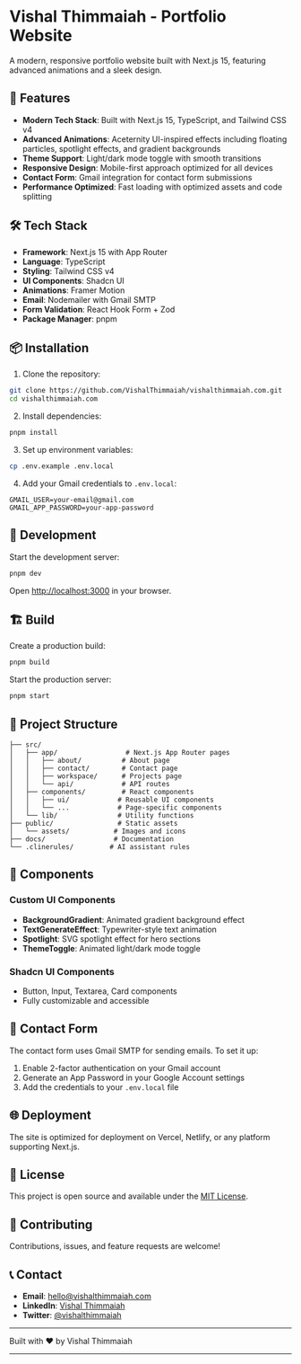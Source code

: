 # Vishal Thimmaiah - Portfolio Website

A modern, responsive portfolio website built with Next.js 15, featuring advanced animations and a sleek design.

## 🚀 Features

- **Modern Tech Stack**: Built with Next.js 15, TypeScript, and Tailwind CSS v4
- **Advanced Animations**: Aceternity UI-inspired effects including floating particles, spotlight effects, and gradient backgrounds
- **Theme Support**: Light/dark mode toggle with smooth transitions
- **Responsive Design**: Mobile-first approach optimized for all devices
- **Contact Form**: Gmail integration for contact form submissions
- **Performance Optimized**: Fast loading with optimized assets and code splitting

## 🛠️ Tech Stack

- **Framework**: Next.js 15 with App Router
- **Language**: TypeScript
- **Styling**: Tailwind CSS v4
- **UI Components**: Shadcn UI
- **Animations**: Framer Motion
- **Email**: Nodemailer with Gmail SMTP
- **Form Validation**: React Hook Form + Zod
- **Package Manager**: pnpm

## 📦 Installation

1. Clone the repository:
```bash
git clone https://github.com/VishalThimmaiah/vishalthimmaiah.com.git
cd vishalthimmaiah.com
```

2. Install dependencies:
```bash
pnpm install
```

3. Set up environment variables:
```bash
cp .env.example .env.local
```

4. Add your Gmail credentials to `.env.local`:
```env
GMAIL_USER=your-email@gmail.com
GMAIL_APP_PASSWORD=your-app-password
```

## 🚀 Development

Start the development server:
```bash
pnpm dev
```

Open [http://localhost:3000](http://localhost:3000) in your browser.

## 🏗️ Build

Create a production build:
```bash
pnpm build
```

Start the production server:
```bash
pnpm start
```

## 📁 Project Structure

```
├── src/
│   ├── app/                 # Next.js App Router pages
│   │   ├── about/          # About page
│   │   ├── contact/        # Contact page
│   │   ├── workspace/      # Projects page
│   │   └── api/            # API routes
│   ├── components/         # React components
│   │   ├── ui/            # Reusable UI components
│   │   └── ...            # Page-specific components
│   └── lib/               # Utility functions
├── public/                # Static assets
│   └── assets/           # Images and icons
├── docs/                 # Documentation
└── .clinerules/         # AI assistant rules
```

## 🎨 Components

### Custom UI Components
- **BackgroundGradient**: Animated gradient background effect
- **TextGenerateEffect**: Typewriter-style text animation
- **Spotlight**: SVG spotlight effect for hero sections
- **ThemeToggle**: Animated light/dark mode toggle

### Shadcn UI Components
- Button, Input, Textarea, Card components
- Fully customizable and accessible

## 📧 Contact Form

The contact form uses Gmail SMTP for sending emails. To set it up:

1. Enable 2-factor authentication on your Gmail account
2. Generate an App Password in your Google Account settings
3. Add the credentials to your `.env.local` file

## 🌐 Deployment

The site is optimized for deployment on Vercel, Netlify, or any platform supporting Next.js.

## 📄 License

This project is open source and available under the [MIT License](LICENSE).

## 🤝 Contributing

Contributions, issues, and feature requests are welcome!

## 📞 Contact

- **Email**: hello@vishalthimmaiah.com
- **LinkedIn**: [Vishal Thimmaiah](https://linkedin.com/in/vishalthimmaiah)
- **Twitter**: [@vishalthimmaiah](https://twitter.com/vishalthimmaiah)

---

Built with ❤️ by Vishal Thimmaiah

---
